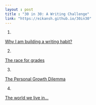 ```yaml
---
layout : post
title : "30 in 30: A Writing Challenge"
link: "https://eikansh.github.io/30in30"
---
```


1. 
<a href="{{page.link }}/why-i-am-building-writing-habit">Why I am building a writing habit?</a>

2. 
<a href="{{page.link }}/race-for-grades">The race for grades</a>

3. 
<a href="{{page.link }}/personal-growth-dilemma">The Personal Growth Dilemma</a>

4. 
<a href="{{page.link }}/world-we-live-in">The world we live in...</a>
